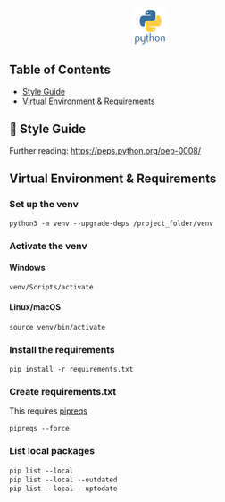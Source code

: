 <div align="center">
  <a href="https://www.python.org/"><img src="https://github.com/devicons/devicon/blob/master/icons/python/python-original-wordmark.svg" title="Python" alt="Python" width="64" height="64"></a>
</div>

## Table of Contents

- [Style Guide](#book-style-guide)
- [Virtual Environment & Requirements](#virtual-environment--requirements)

## :book: Style Guide

Further reading: https://peps.python.org/pep-0008/

## Virtual Environment & Requirements

### Set up the venv

```shell
python3 -m venv --upgrade-deps /project_folder/venv
```

### Activate the venv

#### Windows

```shell
venv/Scripts/activate
```

#### Linux/macOS

```shell
source venv/bin/activate
```

### Install the requirements

```shell
pip install -r requirements.txt
```

### Create requirements.txt

This requires [pipreqs](https://pypi.org/project/pipreqs/)

```shell
pipreqs --force
```

### List local packages

```shell
pip list --local
pip list --local --outdated
pip list --local --uptodate
```
